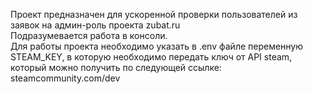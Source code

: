 Проект предназначен для ускоренной проверки пользователей из заявок на админ-роль проекта zubat.ru<br>
Подразумевается работа в консоли.<br>
Для работы проекта необходимо указать в .env файле переменную STEAM_KEY, в которую необходимо передать ключ от API steam, который можно получить по следующей ссылке: steamcommunity.com/dev